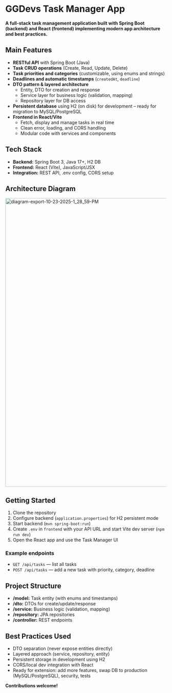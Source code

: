 # GGDevs Task Manager App

**A full-stack task management application built with Spring Boot (backend) and React (frontend) implementing modern app architecture and best practices.**

## Main Features

- **RESTful API** with Spring Boot (Java)
- **Task CRUD operations** (Create, Read, Update, Delete)
- **Task priorities and categories** (customizable, using enums and strings)
- **Deadlines and automatic timestamps** (`createdAt`, `deadline`)
- **DTO pattern & layered architecture**
    - Entity, DTO for creation and response
    - Service layer for business logic (validation, mapping)
    - Repository layer for DB access
- **Persistent database** using H2 (on disk) for development – ready for migration to MySQL/PostgreSQL
- **Frontend in React/Vite**
    - Fetch, display and manage tasks in real time
    - Clean error, loading, and CORS handling
    - Modular code with services and components

## Tech Stack

- **Backend:** Spring Boot 3, Java 17+, H2 DB
- **Frontend:** React (Vite), JavaScript/JSX
- **Integration:** REST API, .env config, CORS setup


## Architecture Diagram

<img width="1539" height="901" alt="diagram-export-10-23-2025-1_28_59-PM" src="https://github.com/user-attachments/assets/eaab983b-af55-4e97-ac97-fdcbefe8a0d3" />


## Getting Started

1. Clone the repository
2. Configure backend (`application.properties`) for H2 persistent mode
3. Start backend (`mvn spring-boot:run`)
4. Create `.env` in `frontend` with your API URL and start Vite dev server (`npm run dev`)
5. Open the React app and use the Task Manager UI

### Example endpoints
- `GET /api/tasks` — list all tasks
- `POST /api/tasks` — add a new task with priority, category, deadline

## Project Structure

- **/model:** Task entity (with enums and timestamps)
- **/dto:** DTOs for create/update/response
- **/service:** Business logic (validation, mapping)
- **/repository:** JPA repositories
- **/controller:** REST endpoints

## Best Practices Used

- DTO separation (never expose entities directly)
- Layered approach (service, repository, entity)
- Persistent storage in development using H2
- CORS/local dev integration with React
- Ready for extension: add more features, swap DB to production (MySQL/PostgreSQL), security, tests

**Contributions welcome!**


